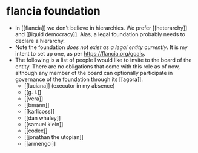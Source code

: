 # flancia foundation

- In [[flancia]] we don't believe in hierarchies. We prefer [[heterarchy]] and [[liquid democracy]]. Alas, a legal foundation probably needs to declare a hierarchy. 
- Note the foundation *does not exist as a legal entity currently*. It is my intent to set up one, as per <https://flancia.org/goals>.
- The following is a list of people I would like to invite to the board of the entity. There are no obligations that come with this role as of now, although any member of the board can optionally participate in governance of the foundation through its [[agora]].
  - [[luciana]] (executor in my absence)
  - [[g. i.]]
  - [[vera]]
  - [[bmann]]
  - [[karlicoss]]
  - [[dan whaley]]
  - [[samuel klein]]
  - [[codex]]
  - [[jonathan the utopian]]
  - [[armengol]]

